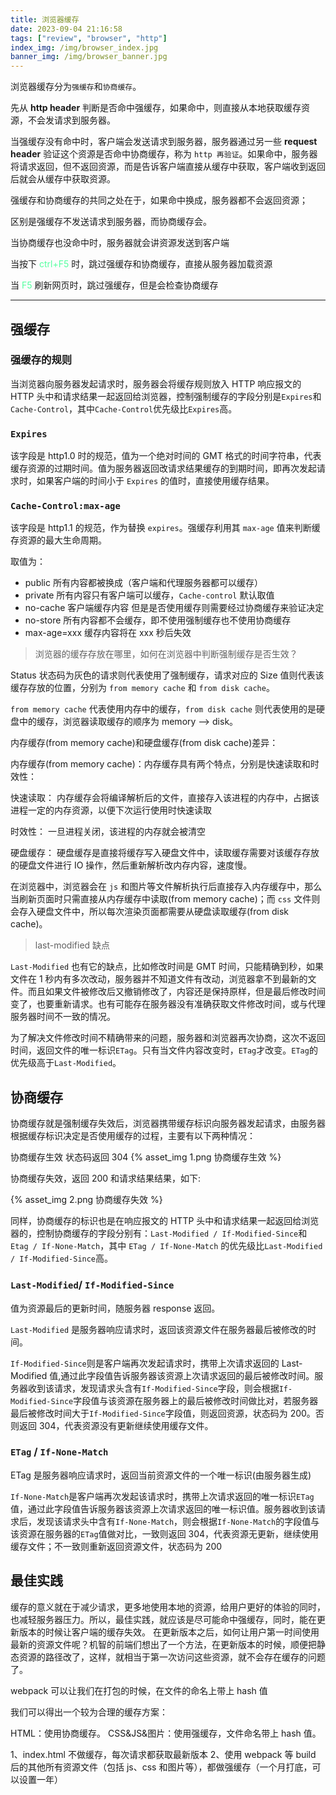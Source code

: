 ```yaml
---
title: 浏览器缓存
date: 2023-09-04 21:16:58
tags: ["review", "browser", "http"]
index_img: /img/browser_index.jpg
banner_img: /img/browser_banner.jpg
---
```


浏览器缓存分为`强缓存`和`协商缓存`。

先从 <b>http header</b> 判断是否命中强缓存，如果命中，则直接从本地获取缓存资源，不会发请求到服务器。

当强缓存没有命中时，客户端会发送请求到服务器，服务器通过另一些 <b>request header</b> 验证这个资源是否命中协商缓存，称为 `http 再验证`。如果命中，服务器将请求返回，但不返回资源，而是告诉客户端直接从缓存中获取，客户端收到返回后就会从缓存中获取资源。

强缓存和协商缓存的共同之处在于，如果命中换成，服务器都不会返回资源；

区别是强缓存不发送请求到服务器，而协商缓存会。

当协商缓存也没命中时，服务器就会讲资源发送到客户端

当按下 <font color="#54FF9F">ctrl+F5</font> 时，跳过强缓存和协商缓存，直接从服务器加载资源

当 <font color="#54FF9F">F5</font> 刷新网页时，跳过强缓存，但是会检查协商缓存

---

## 强缓存

### 强缓存的规则

当浏览器向服务器发起请求时，服务器会将缓存规则放入 HTTP 响应报文的 HTTP 头中和请求结果一起返回给浏览器，控制强制缓存的字段分别是`Expires`和`Cache-Control`，其中`Cache-Control`优先级比`Expires`高。

### `Expires`

该字段是 http1.0 时的规范，值为一个绝对时间的 GMT 格式的时间字符串，代表缓存资源的过期时间。值为服务器返回改请求结果缓存的到期时间，即再次发起请求时，如果客户端的时间小于 `Expires` 的值时，直接使用缓存结果。

### `Cache-Control:max-age`

该字段是 http1.1 的规范，作为替换 `expires`。强缓存利用其 `max-age` 值来判断缓存资源的最大生命周期。

取值为：

- public 所有内容都被换成（客户端和代理服务器都可以缓存）
- private 所有内容只有客户端可以缓存，`Cache-control` 默认取值
- no-cache 客户端缓存内容 但是是否使用缓存则需要经过协商缓存来验证决定
- no-store 所有内容都不会缓存，即不使用强制缓存也不使用协商缓存
- max-age=xxx 缓存内容将在 xxx 秒后失效

> 浏览器的缓存存放在哪里，如何在浏览器中判断强制缓存是否生效？

Status 状态码为灰色的请求则代表使用了强制缓存，请求对应的 Size 值则代表该缓存存放的位置，分别为 `from memory cache` 和 `from disk cache`。

`from memory cache` 代表使用内存中的缓存，`from disk cache` 则代表使用的是硬盘中的缓存，浏览器读取缓存的顺序为 memory –> disk。

内存缓存(from memory cache)和硬盘缓存(from disk cache)差异：

内存缓存(from memory cache)：内存缓存具有两个特点，分别是快速读取和时效性：

快速读取： 内存缓存会将编译解析后的文件，直接存入该进程的内存中，占据该进程一定的内存资源，以便下次运行使用时快速读取

时效性： 一旦进程关闭，该进程的内存就会被清空

硬盘缓存： 硬盘缓存是直接将缓存写入硬盘文件中，读取缓存需要对该缓存存放的硬盘文件进行 IO 操作，然后重新解析改内存内容，速度慢。

在浏览器中，浏览器会在 `js` 和图片等文件解析执行后直接存入内存缓存中，那么当刷新页面时只需直接从内存缓存中读取(from memory cache)；而 `css` 文件则会存入硬盘文件中，所以每次渲染页面都需要从硬盘读取缓存(from disk cache)。

> last-modified 缺点

`Last-Modified` 也有它的缺点，比如修改时间是 GMT 时间，只能精确到秒，如果文件在 1 秒内有多次改动，服务器并不知道文件有改动，浏览器拿不到最新的文件。而且如果文件被修改后又撤销修改了，内容还是保持原样，但是最后修改时间变了，也要重新请求。也有可能存在服务器没有准确获取文件修改时间，或与代理服务器时间不一致的情况。

为了解决文件修改时间不精确带来的问题，服务器和浏览器再次协商，这次不返回时间，返回文件的唯一标识`ETag`。只有当文件内容改变时，`ETag`才改变。`ETag`的优先级高于`Last-Modified`。

## 协商缓存

协商缓存就是强制缓存失效后，浏览器携带缓存标识向服务器发起请求，由服务器根据缓存标识决定是否使用缓存的过程，主要有以下两种情况：

协商缓存生效 状态码返回 304
{% asset_img 1.png 协商缓存生效 %}

协商缓存失效，返回 200 和请求结果结果，如下:

{% asset_img 2.png 协商缓存失效 %}

同样，协商缓存的标识也是在响应报文的 HTTP 头中和请求结果一起返回给浏览器的，控制协商缓存的字段分别有：`Last-Modified / If-Modified-Since`和 `Etag / If-None-Match`，其中 `ETag / If-None-Match` 的优先级比`Last-Modified / If-Modified-Since`高。

### `Last-Modified`/ `If-Modified-Since`

值为资源最后的更新时间，随服务器 response 返回。

`Last-Modified` 是服务器响应请求时，返回该资源文件在服务器最后被修改的时间。

`If-Modified-Since`则是客户端再次发起请求时，携带上次请求返回的 Last-Modified 值,通过此字段值告诉服务器该资源上次请求返回的最后被修改时间。服务器收到该请求，发现请求头含有`If-Modified-Since`字段，则会根据`If-Modified-Since`字段值与该资源在服务器上的最后被修改时间做比对，若服务器最后被修改时间大于`If-Modified-Since`字段值，则返回资源，状态码为 200。否则返回 304，代表资源没有更新继续使用缓存文件。

### `ETag` / `If-None-Match`

ETag 是服务器响应请求时，返回当前资源文件的一个唯一标识(由服务器生成)

`If-None-Match`是客户端再次发起该请求时，携带上次请求返回的唯一标识`ETag`值，通过此字段值告诉服务器该资源上次请求返回的唯一标识值。服务器收到该请求后，发现该请求头中含有`If-None-Match`，则会根据`If-None-Match`的字段值与该资源在服务器的`ETag`值做对比，一致则返回 304，代表资源无更新，继续使用缓存文件；不一致则重新返回资源文件，状态码为 200

## 最佳实践

缓存的意义就在于减少请求，更多地使用本地的资源，给用户更好的体验的同时，也减轻服务器压力。所以，最佳实践，就应该是尽可能命中强缓存，同时，能在更新版本的时候让客户端的缓存失效。
在更新版本之后，如何让用户第一时间使用最新的资源文件呢？机智的前端们想出了一个方法，在更新版本的时候，顺便把静态资源的路径改了，这样，就相当于第一次访问这些资源，就不会存在缓存的问题了。

webpack 可以让我们在打包的时候，在文件的命名上带上 hash 值

我们可以得出一个较为合理的缓存方案：

HTML：使用协商缓存。
CSS&JS&图片：使用强缓存，文件命名带上 hash 值。

1、index.html 不做缓存，每次请求都获取最新版本
2、使用 webpack 等 build 后的其他所有资源文件（包括 js、css 和图片等），都做强缓存（一个月打底，可以设置一年）
